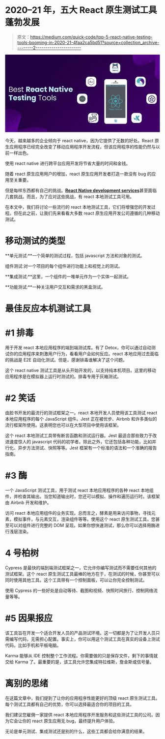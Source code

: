 # 2020–21 年，五大 React 原生测试工具蓬勃发展

> 原文：<https://medium.com/quick-code/top-5-react-native-testing-tools-booming-in-2020-21-4faa2ca5bd51?source=collection_archive---------2----------------------->

![](img/5396149cf487677cc5627effc6cbee49.png)

今天，越来越多的企业倾向于 react native，因为它提供了无数的好处。React 原生应用程序已经完全改变了移动应用程序开发流程，但该应用程序的性能仍然与以前一样出色。

使用 react native 进行跨平台应用开发将节省大量的时间和金钱。

随着 react 原生应用用户的增加，react 原生应用开发者打造一款没有 bug 的应用至关重要。

但是每样东西都有自己的挑战。[**React Native development services**](https://www.excellentwebworld.com/reactnative-app-development/)甚至面临几套挑战。而且，为了应对这些挑战，有 react 本地测试工具可用。

在本文中，我们将讨论一些流行的 react 本地测试工具，它们将增强您的开发过程。但在此之前，让我们先来看看大多数 react 原生应用开发公司遵循的几种移动测试。

# 移动测试的类型

**单元测试:**一个简单的测试过程，包括 javascript 方法和对象的测试。

组件测试:对一个项目的每个组件进行功能上和视觉上的测试。

**集成测试:**这里，一个组件的一堆单元作为一个实体一起测试。

**功能测试:**一种关注用户交互和需求的黑盒测试。

# 最佳反应本机测试工具

# #1 排毒

用于开发 react 本地应用程序的端到端测试库。有了 Detox，你可以通过自动测试你的应用程序来刺激用户行为，看看用户会如何反应。react 本地应用过去面临的挑战是 E2E 自动化测试。但是，感谢排毒谁解决了这个问题。

这个 react native 测试工具是从头开始开发的，以支持纯本机项目。这里的移动应用程序是在模拟器上运行时测试的。排毒专用于灰箱测试。

# #2 笑话

由脸书开发的最流行的测试框架之一。react 本地开发人员使用该工具测试 react 本地应用程序的每个 JavaScript 组件。Jest 正在被优步、Airbnb 和许多类似的流行框架所使用。这表明您也可以在大型项目中使用该框架。

这个 react 本地测试工具带有断言函数和测试运行器。Jest 最适合那些致力于改进速度惊人的 javascript 代码的初学者。除此之外，它还包括各种功能，比如并行化、异步方法测试、快照等等。Jest 框架有一个标准的语法和一个准确的报告指南。

# #3 酶

一个 JavaScript 测试工具，用于测试 react 本地应用程序的各种 react 本地组件，并检查其输出。当您知道输出时，您还可以模拟、操作和遍历运行时。该框架由 Airbnb 开发和维护。

访问 react 本地应用组件的业务实现。总而言之，酵素是用来访问事物，寻找元素，模拟事件，与元素交互，渲染组件等等。使用这个 react 原生测试工具，您甚至可以对组件进行完整的 DOM 呈现。如果你想快速测试，那么你可以选择用酶进行浅层渲染。

# 4 号柏树

Cypress 是最快的端到端测试框架之一，它允许你编写测试而不需要任何其他的测试框架。这个 react 原生测试工具最棒的地方在于，在测试的时候，你甚至可以同时使用其他工具。这个工具带有一个控制面板，可以让你完全控制测试。

使用 Cypress 的一些好处是自动等待、截图和视频、快照时间旅行、控制网络流量等等。

# #5 因果报应

该工具旨在开发一个适合开发人员的产品测试环境。这一切都是为了让开发人员只需编写代码，无需担心配置。事实上，你可以用这个测试工具在真实的设备上测试代码，比如手机和平板电脑。

Karma 能够从 IDE 控制整个工作流程。你需要做的只是保存文件，剩下的事情就交给 Karma 了。最重要的是，该工具允许您集成特拉维斯，詹金斯或信号量。

# 离别的思绪

在这篇文章中，我们提到了让你的应用程序性能更好的顶级 react 原生测试工具。每个测试工具都有自己的优势，你可以选择最适合你的项目的工具。

我们建议您雇佣一家提供 react 本地应用程序开发服务和这些测试工具的公司。因为它会让你的 react 原生应用无 bug，最终提升用户体验。

无论是单元测试、集成测试还是别的什么，这些工具都会给你满意的结果。